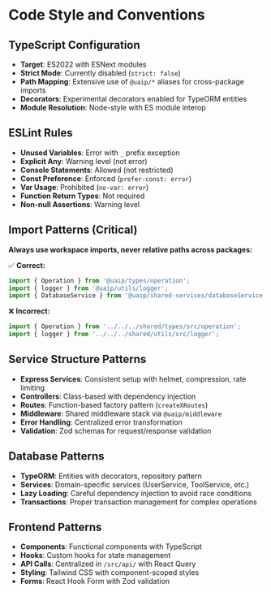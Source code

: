 # Code Style and Conventions

## TypeScript Configuration
- **Target**: ES2022 with ESNext modules
- **Strict Mode**: Currently disabled (`strict: false`)
- **Path Mapping**: Extensive use of `@uaip/*` aliases for cross-package imports
- **Decorators**: Experimental decorators enabled for TypeORM entities
- **Module Resolution**: Node-style with ES module interop

## ESLint Rules
- **Unused Variables**: Error with `_` prefix exception
- **Explicit Any**: Warning level (not error)
- **Console Statements**: Allowed (not restricted)
- **Const Preference**: Enforced (`prefer-const: error`)
- **Var Usage**: Prohibited (`no-var: error`)
- **Function Return Types**: Not required
- **Non-null Assertions**: Warning level

## Import Patterns (Critical)
**Always use workspace imports, never relative paths across packages:**

✅ **Correct:**
```typescript
import { Operation } from '@uaip/types/operation';
import { logger } from '@uaip/utils/logger';
import { DatabaseService } from '@uaip/shared-services/databaseService';
```

❌ **Incorrect:**
```typescript
import { Operation } from '../../../shared/types/src/operation';
import { logger } from '../../../shared/utils/src/logger';
```

## Service Structure Patterns
- **Express Services**: Consistent setup with helmet, compression, rate limiting
- **Controllers**: Class-based with dependency injection
- **Routes**: Function-based factory pattern (`createXRoutes`)
- **Middleware**: Shared middleware stack via `@uaip/middleware`
- **Error Handling**: Centralized error transformation
- **Validation**: Zod schemas for request/response validation

## Database Patterns
- **TypeORM**: Entities with decorators, repository pattern
- **Services**: Domain-specific services (UserService, ToolService, etc.)
- **Lazy Loading**: Careful dependency injection to avoid race conditions
- **Transactions**: Proper transaction management for complex operations

## Frontend Patterns
- **Components**: Functional components with TypeScript
- **Hooks**: Custom hooks for state management
- **API Calls**: Centralized in `/src/api/` with React Query
- **Styling**: Tailwind CSS with component-scoped styles
- **Forms**: React Hook Form with Zod validation